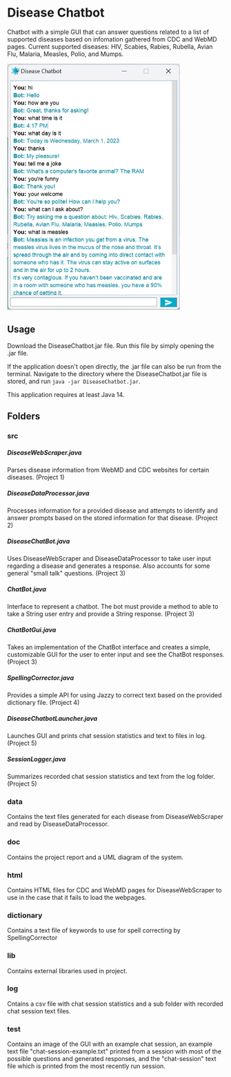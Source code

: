 # Disease Chatbot
Chatbot with a simple GUI that can answer questions related to a list of supported diseases based on infomation gathered from CDC and WebMD pages. Current supported diseases: HIV, Scabies, Rabies, Rubella, Avian Flu, Malaria, Measles, Polio, and Mumps.

<img src="./ChatBotProject/test/ChatSessionImage1.png" width="400">

## Usage
Download the DiseaseChatbot.jar file. Run this file by simply opening the .jar file.

If the application doesn't open directly, the .jar file can also be run from the terminal. Navigate to the directory where the DiseaseChatbot.jar file is stored, and run `java -jar DiseaseChatbot.jar`. 

This application requires at least Java 14.
## Folders
### src
##### DiseaseWebScraper.java
Parses disease information from WebMD and CDC websites for certain diseases. (Project 1)
##### DiseaseDataProcessor.java
Processes information for a provided disease and attempts to identify and answer prompts based on the stored information for that disease. (Project 2)
##### DiseaseChatBot.java
Uses DiseaseWebScraper and DiseaseDataProcessor to take user input regarding a disease and generates a response. Also accounts for some general "small talk" questions. (Project 3)
##### ChatBot.java
Interface to represent a chatbot. The bot must provide a method to able to take a String user entry and provide a String response. (Project 3)
##### ChatBotGui.java
Takes an implementation of the ChatBot interface and creates a simple, customizable GUI for the user to enter input and see the ChatBot responses. (Project 3)
##### SpellingCorrector.java
Provides a simple API for using Jazzy to correct text based on the provided dictionary file. (Project 4)
##### DiseaseChatbotLauncher.java
Launches GUI and prints chat session statistics and text to files in log. (Project 5)
##### SessionLogger.java
Summarizes recorded chat session statistics and text from the log folder. (Project 5)
### data
Contains the text files generated for each disease from DiseaseWebScraper and read by DiseaseDataProcessor. 
### doc
Contains the project report and a UML diagram of the system.
### html
Contains HTML files for CDC and WebMD pages for DiseaseWebScraper to use in the case that it fails to load the webpages.
### dictionary
Contains a text file of keywords to use for spell correcting by SpellingCorrector
### lib
Contains external libraries used in project.
### log
Cntains a csv file with chat session statistics and a sub folder with recorded chat session text files.
### test 
Contains an image of the GUI with an example chat session, an example text file "chat-session-example.txt" printed from a session with most of the possible questions and generated responses,  and the "chat-session" text file which is printed from the most recently run session.
